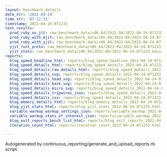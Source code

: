 ```yaml
---
layout: benchmark_details
date_str: '2022-04-24'
time_str: '07:12:33'
timestamp: 2022-04-24-071233
test_results:
  prod_ruby_no_jit: raw_benchmark_data/x86_64/2022-04/2022-04-24-071233_basic_benchmark_prod_ruby_no_jit.json
  prod_ruby_with_mjit: raw_benchmark_data/x86_64/2022-04/2022-04-24-071233_basic_benchmark_prod_ruby_with_mjit.json
  prod_ruby_with_yjit: raw_benchmark_data/x86_64/2022-04/2022-04-24-071233_basic_benchmark_prod_ruby_with_yjit.json
  yjit_rust_proto: raw_benchmark_data/x86_64/2022-04/2022-04-24-071233_basic_benchmark_yjit_rust_proto.json
  yjit_stats: raw_benchmark_data/x86_64/2022-04/2022-04-24-071233_basic_benchmark_yjit_stats.json
reports:
  blog_speed_headline_html: reports/blog_speed_headline_2022-04-24-071233.html
  blog_speed_details_html: reports/blog_speed_details_2022-04-24-071233.html
  blog_speed_details_raw_details_html: reports/blog_speed_details_2022-04-24-071233.raw_details.html
  blog_speed_details_svg: reports/blog_speed_details_2022-04-24-071233.svg
  blog_speed_details_head_svg: reports/blog_speed_details_2022-04-24-071233.head.svg
  blog_speed_details_back_svg: reports/blog_speed_details_2022-04-24-071233.back.svg
  blog_speed_details_micro_svg: reports/blog_speed_details_2022-04-24-071233.micro.svg
  blog_speed_details_tripwires_json: reports/blog_speed_details_2022-04-24-071233.tripwires.json
  blog_speed_details_csv: reports/blog_speed_details_2022-04-24-071233.csv
  blog_memory_details_html: reports/blog_memory_details_2022-04-24-071233.html
  blog_yjit_stats_html: reports/blog_yjit_stats_2022-04-24-071233.html
  variable_warmup_warmup_settings_json: reports/variable_warmup_2022-04-24-071233.warmup_settings.json
  variable_warmup_stats_of_interest_json: reports/variable_warmup_2022-04-24-071233.stats_of_interest.json
  blog_exit_reports_bench_list_html: reports/blog_exit_reports_2022-04-24-071233.bench_list.html
  iteration_count_html: reports/iteration_count_2022-04-24-071233.html

---
```

Autogenerated by continuous_reporting/generate_and_upload_reports.rb script.
